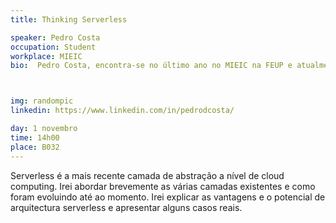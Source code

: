 ```yaml
---
title: Thinking Serverless

speaker: Pedro Costa
occupation: Student
workplace: MIEIC
bio:  Pedro Costa, encontra-se no último ano no MIEIC na FEUP e atualmente a realizar ERASMUS na Universidad Politécnica de Madrid. Realizou o seu primeiro estágio de verão em 2017 como Software Developer Intern na Bitmaker e o seu segundo estágio no verão de 2018, como Solutions Architect, na Amazon Web Services em Madrid. Neste estágio certificou-se como “AWS Certified Solutions Architect - Associate”. Durante o percurso de faculdade envolveu-se ativamente no Núcleo de Informática, na Associação de Estudantes e na equipa organizadora do Encontro Nacional de Estudantes de Informática. No decorrer de ambos os estágios, especializou-se inicialmente em arquitecturas microservices e usando linguagens funcionais e de seguida em arquitecturas serverless.



img: randompic
linkedin: https://www.linkedin.com/in/pedrodcosta/

day: 1 novembro
time: 14h00
place: B032
---
```


Serverless é a mais recente camada de abstração a nível de cloud computing. Irei abordar brevemente as várias camadas existentes e como foram evoluindo até ao momento. Irei explicar as vantagens e o potencial de arquitectura serverless e apresentar alguns casos reais.

